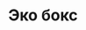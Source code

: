 ---
layout: technology.ect
href: '/kitchens/technologies/eco-box'
lang: ru
title: 'Эко бокс'
importance: 10
photo: '/кухни/технологии/эко-бокс/отдельные-урны-для-мусора.jpg'
description: 'Комбинированный эко бокс с общей внутренней крышкой. Легко сортировать мусор. Фаворит в удобстве – электрическая система Servo drive “свободные руки“. '
highlights:
  - 
    photo: '/кухни/технологии/эко-бокс/современные-решения-для-мусор.png'
  - 
    photo: '/кухни/технологии/эко-бокс/комфорт-в-отдельном-собирать-на-отходов.png'
topics:
  -
    caption: 'Эко бокс на кухне'
    description: 'Легко сортировать мусор. Комбинированный эко бокс с общей внутренней крышкой. Фаворит в удобстве – электрическая система Servo drive “свободные руки“. Предлагаются единичные ведра емкостью 15 L, 20 L и 30 L'
    highlight: 'Возможность комбинировать|дверцы из дерева, металла и стекла'
    photos:
      - '/кухни/технологии/эко-бокс/отдельные-урны-для-мусора.jpg'
---